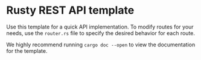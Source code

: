 # Rusty REST API template

Use this template for a quick API implementation. To modify routes for your needs,
use the `router.rs` file to specify the desired behavior for each route.

We highly recommend running `cargo doc --open` to view the documentation for the template. 